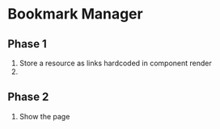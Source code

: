 # Bookmark Manager
## Phase 1
1. Store a resource as links hardcoded in component render
1. 
<!-- 1. Store Links in a ... flat.json (and store in github?) -->

## Phase 2
1. Show the page